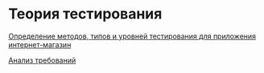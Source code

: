 # Теория тестирования

[Определение методов, типов и уровней тестирования для приложения интернет-магазин](https://docs.google.com/spreadsheets/d/1AIubXax_KjYM0EktfT6HQJYaNk_zX1F0FwCvoS7i_kY/edit?gid=1647196050#gid=1647196050)

[Анализ требований](https://docs.google.com/spreadsheets/d/1l8bC67rCiomot6bl7FXYYzrpMOx_-6Ae5zf8IBOBD6s/edit?gid=0#gid=0)
